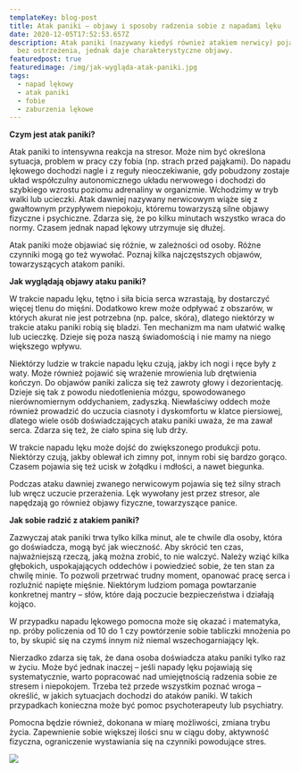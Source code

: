 ```yaml
---
templateKey: blog-post
title: Atak paniki – objawy i sposoby radzenia sobie z napadami lęku
date: 2020-12-05T17:52:53.657Z
description: Atak paniki (nazywany kiedyś również atakiem nerwicy) pojawia się
  bez ostrzeżenia, jednak daje charakterystyczne objawy.
featuredpost: true
featuredimage: /img/jak-wygląda-atak-paniki.jpg
tags:
  - napad lękowy
  - atak paniki
  - fobie
  - zaburzenia lękowe
---
```

**Czym jest atak paniki?**



Atak paniki to intensywna reakcja na stresor. Może nim być określona sytuacja, problem w pracy czy fobia (np. strach przed pająkami). Do napadu lękowego dochodzi nagle i z reguły nieoczekiwanie, gdy pobudzony zostaje układ współczulny autonomicznego układu nerwowego i dochodzi do szybkiego wzrostu poziomu adrenaliny w organizmie. Wchodzimy w tryb walki lub ucieczki. Atak dawniej nazywany nerwicowym wiąże się z gwałtownym przypływem niepokoju, któremu towarzyszą silne objawy fizyczne i psychiczne. Zdarza się, że po kilku minutach wszystko wraca do normy. Czasem jednak napad lękowy utrzymuje się dłużej.



Atak paniki może objawiać się różnie, w zależności od osoby. Różne czynniki mogą go też wywołać. Poznaj kilka najczęstszych objawów, towarzyszących atakom paniki.



**Jak wyglądają objawy ataku paniki?**



W trakcie napadu lęku, tętno i siła bicia serca wzrastają, by dostarczyć więcej tlenu do mięśni. Dodatkowo krew może odpływać z obszarów, w których akurat nie jest potrzebna (np. palce, skóra), dlatego niektórzy w trakcie ataku paniki robią się bladzi. Ten mechanizm ma nam ułatwić walkę lub ucieczkę. Dzieje się poza naszą świadomością i nie mamy na niego większego wpływu.



Niektórzy ludzie w trakcie napadu lęku czują, jakby ich nogi i ręce były z waty. Może również pojawić się wrażenie mrowienia lub drętwienia kończyn. Do objawów paniki zalicza się też zawroty głowy i dezorientację. Dzieje się tak z powodu niedotlenienia mózgu, spowodowanego nierównomiernym oddychaniem, zadyszką. Niewłaściwy oddech może również prowadzić do uczucia ciasnoty i dyskomfortu w klatce piersiowej, dlatego wiele osób doświadczających ataku paniki uważa, że ma zawał serca. Zdarza się też, że ciało spina się lub drży.



W trakcie napadu lęku może dojść do zwiększonego produkcji potu. Niektórzy czują, jakby oblewał ich zimny pot, innym robi się bardzo gorąco. Czasem pojawia się też ucisk w żołądku i mdłości, a nawet biegunka.



Podczas ataku dawniej zwanego nerwicowym pojawia się też silny strach lub wręcz uczucie przerażenia. Lęk wywołany jest przez stresor, ale napędzają go również objawy fizyczne, towarzyszące panice.



**Jak sobie radzić z atakiem paniki?**



Zazwyczaj atak paniki trwa tylko kilka minut, ale te chwile dla osoby, która go doświadcza, mogą być jak wieczność. Aby skrócić ten czas, najważniejszą rzeczą, jaką można zrobić, to nie walczyć. Należy wziąć kilka głębokich, uspokajających oddechów i powiedzieć sobie, że ten stan za chwilę minie. To pozwoli przetrwać trudny moment, opanować pracę serca i rozluźnić napięte mięśnie. Niektórym ludziom pomaga powtarzanie konkretnej mantry – słów, które dają poczucie bezpieczeństwa i działają kojąco.



W przypadku napadu lękowego pomocna może się okazać i matematyka, np. próby policzenia od 10 do 1 czy powtórzenie sobie tabliczki mnożenia po to, by skupić się na czymś innym niż niemal wszechogarniający lęk.



Nierzadko zdarza się tak, że dana osoba doświadcza ataku paniki tylko raz w życiu. Może być jednak inaczej – jeśli napady lęku pojawiają się systematycznie, warto popracować nad umiejętnością radzenia sobie ze stresem i niepokojem. Trzeba też przede wszystkim poznać wroga – określić, w jakich sytuacjach dochodzi do ataków paniki. W takich przypadkach konieczna może być pomoc psychoterapeuty lub psychiatry.



Pomocna będzie również, dokonana w miarę możliwości, zmiana trybu życia. Zapewnienie sobie większej ilości snu w ciągu doby, aktywność fizyczna, ograniczenie wystawiania się na czynniki powodujące stres.

![](/img/atak-paniki.png)